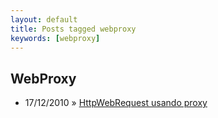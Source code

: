 ```yaml
---
layout: default
title: Posts tagged webproxy
keywords: [webproxy]
---
```

<h2 class="category">WebProxy</h2>
<ul class="posts">
<li>
<p>
<span class="date">17/12/2010</span> &raquo; 
<a href="/blog/httpwebrequest-usando-proxy">HttpWebRequest usando proxy</a>
</p>
</li> 
</ul>
